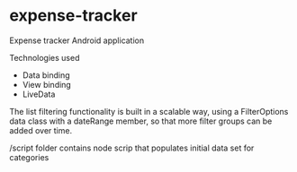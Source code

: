 # expense-tracker
Expense tracker Android application

Technologies used
* Data binding
* View binding
* LiveData

The list filtering functionality is built in a scalable way, using a FilterOptions data class with a dateRange member, so that more filter groups can be added over time.

/script folder contains node scrip that populates initial data set for categories
